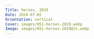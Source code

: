 ```yaml
---
Title: horses, 2019
Date: 2024-07-02
Orientation: vertical
Cover: images/051-horses-2019.webp
Image: images/051-horses-2019@2x.webp
---
```

